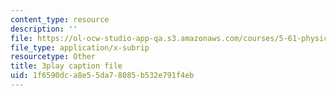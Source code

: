 ```yaml
---
content_type: resource
description: ''
file: https://ol-ocw-studio-app-qa.s3.amazonaws.com/courses/5-61-physical-chemistry-fall-2017/1f6590dca8e55da78085b532e791f4eb_QkMB_0jOvVA.vtt
file_type: application/x-subrip
resourcetype: Other
title: 3play caption file
uid: 1f6590dc-a8e5-5da7-8085-b532e791f4eb
---
```

